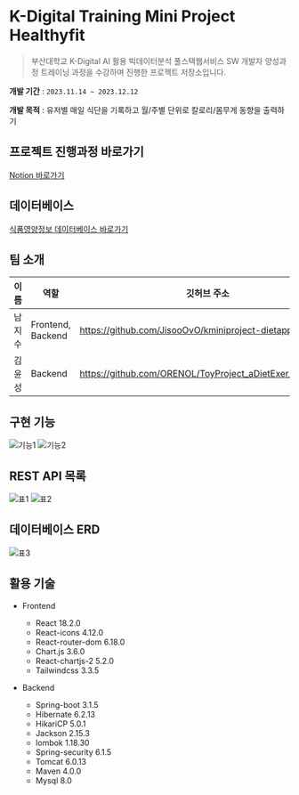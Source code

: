 # K-Digital Training Mini Project Healthyfit
>부산대학교 K-Digital AI 활용 빅데이터분석 풀스택웹서비스 SW 개발자 양성과정 
>트레이닝 과정을 수강하며 진행한 프로젝트 저장소입니다.

**개발 기간** : `2023.11.14 ~ 2023.12.12`

**개발 목적** : 유저별 매일 식단을 기록하고 월/주별 단위로 칼로리/몸무게 동향을 출력하기 

## 프로젝트 진행과정 바로가기

[Notion 바로가기](https://www.notion.so/kminiproject-healthyfit/Healthyfit-88fa67f6947c42cfb44add1140190f58#a22288793b354910b487d77fb7e52f9d)


## 데이터베이스

[식품영양정보 데이터베이스 바로가기](https://various.foodsafetykorea.go.kr/nutrient/)

## 팀 소개

|이름|역할|깃허브 주소|
|---|---|---|
|남지수|Frontend, Backend|https://github.com/JisooOvO/kminiproject-dietapp|
|김윤성|Backend|https://github.com/ORENOL/ToyProject_aDietExer_BACKEND|

## 구현 기능

![기능1](https://github.com/JisooOvO/kminiproject-dietapp/assets/138751028/5b4c57c1-0cd8-48a3-9723-fab188a9a0d7)
![기능2](https://github.com/JisooOvO/kminiproject-dietapp/assets/138751028/5e8b9080-630e-43ba-8738-9c1e78e1c91f)

## REST API 목록

![표1](https://github.com/JisooOvO/kminiproject-dietapp/assets/138751028/900d8084-2098-4e55-abbe-2b9217d9b360)
![표2](https://github.com/JisooOvO/kminiproject-dietapp/assets/138751028/eb827aea-3ca4-4b9a-885e-8d56486e4151)

## 데이터베이스 ERD

![표3](https://github.com/JisooOvO/kminiproject-dietapp/assets/138751028/1b92e698-9b4f-4f45-97bc-3c8b8706ccc4)

## 활용 기술

- Frontend
    - React 18.2.0
    - React-icons 4.12.0
    - React-router-dom 6.18.0
    - Chart.js 3.6.0
    - React-chartjs-2 5.2.0
    - Tailwindcss 3.3.5

- Backend
    - Spring-boot 3.1.5
    - Hibernate 6.2.13
    - HikariCP 5.0.1
    - Jackson 2.15.3
    - lombok 1.18.30
    - Spring-security 6.1.5
    - Tomcat 6.0.13
    - Maven 4.0.0
    - Mysql 8.0
